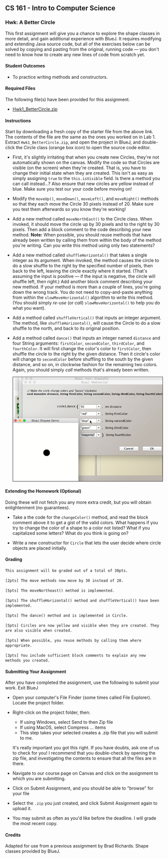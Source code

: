 ## CS 161 - Intro to Computer Science

### Hwk: A Better Circle

This first assignment will give you a chance to explore the shape classes in more detail, and gain additional experience with BlueJ. It requires modifying and extending Java source code, but all of the exercises below can be solved by copying and pasting from the original, running code — you don't need to know how to create any new lines of code from scratch yet.

#### Student Outcomes

- To practice writing methods and constructors.

#### Required Files

The following file(s) have been provided for this assignment.

- [Hwk1_BetterCircle.zip](Hwk1_BetterCircle.zip)

#### Instructions

Start by downloading a fresh copy of the starter file from the above link. The contents of the file are the same as the ones you worked on in Lab 1. Extract `Hwk1_BetterCircle.zip`, and open the project in BlueJ, and double-click the Circle class (orange box icon) to open the source code editor.

- First, it's slightly irritating that when you create new Circles, they're not automatically shown on the canvas. Modify the code so that Circles are visible (on the screen) when they're created. That is, you have to change their initial state when they are created. This isn't as easy as simply assigning `true` to the `this.isVisible` field. Is there a method you can call instead...? Also ensure that new circles are yellow instead of blue. Make sure you test our your code before moving on!

- Modify the `moveUp()`, `moveDown()`, `moveLeft()`, and `moveRight()` methods so that they each move the Circle 30 pixels instead of 20. Make sure you test them afterwards so you know they're working!

- Add a new method called `moveNorthEast()` to the Circle class. When invoked, it should move the circle up by 30 pixels and to the right by 30 pixels. Then add a block comment to the code describing your new method. **Note:** When possible, you should reuse methods that have already been written by calling them from within the body of the method you're writing. Can you write this method using only two statements?

- Add a new method called `shuffleHorizontal()` that takes a single integer as its argument. When invoked, the method causes the circle to do a slow shuffle to the right by the specified number of pixels, then back to the left, leaving the circle exactly where it started. (That's assuming the input is positive — if the input is negative, the circle will shuffle left, then right.) Add another block comment describing your new method. If your method is more than a couple of lines, you're going down the wrong track. You do not need to copy-and-paste anything from within the `slowMoveHorizontal()` algorithm to write this method. (You should simply _re-use_ (or _call_) `slowMoveHorizontal()` to help you do what you want).

- Add a method called `shuffleVertical()` that inputs an integer argument. The method, like `shuffleHorizontal()`, will cause the Circle to do a slow shuffle to the north, and back to its original position.

- Add a method called `dance()` that inputs an integer named `distance` and four String arguments: `firstColor`, `secondColor`, `thirdColor`, and `fourthColor`. It will first change the color's color to `firstColor`, then shuffle the circle to the right by the given distance. Then it circle's color will change to `secondColor` before shuffling to the south by the given distance, and so on, in clockwise fashion for the remaining two colors. Again, you should simply _call_ methods that's already been written.

  <img width="500px" border="1px" src="figures/danceCircle.gif" />

#### Extending the Homework (Optional)

Doing these will not fetch you any more extra credit, but you will obtain enlightenment (no guarantees).

- Take a the code for the `changeColor()` method, and read the block comment above it to get a gist of the valid colors. What happens if you try to change the color of a shape to a color not listed? What if you capitalized some letters? What do you think is going on?

- Write a new constructor for `Circle` that lets the user decide where circle objects are placed initially.

#### Grading

```
This assignment will be graded out of a total of 30pts.

[2pts] The move methods now move by 30 instead of 20.

[5pts] The moveNortheast() method is implemented.

[5pts] The shuffleHorizontal() method and shuffleVertical() have been implemented.

[5pts] The dance() method and is implemented in Circle.

[5pts] Circles are now yellow and visible when they are created. They are also visible when created.

[5pts] When possible, you reuse methods by calling them where appropriate.

[3pts] You include sufficient block comments to explain any new methods you created.
```

#### Submitting Your Assignment

After you have completed the assignment, use the following to submit your work.
Exit BlueJ

- Open your computer's File Finder (some times called File Explorer). Locate the project folder.

- Right-click on the project folder, then:

  - If using Windows, select Send to then Zip file
  - If using MacOS, select Compress ... items
  - This step takes your selected creates a .zip file that you will submit to me.

  It's really important you got this right. If you have doubts, ask one of us to check for you! I recommend that you double-check by opening the zip file, and investigating the contents to ensure that all the files are in there.

- Navigate to our course page on Canvas and click on the assignment to which you are submitting.

- Click on Submit Assignment, and you should be able to "browse" for your file

- Select the `.zip` you just created, and click Submit Assignment again to upload it.

- You may submit as often as you'd like before the deadline. I will grade the most recent copy.

#### Credits

Adapted for use from a previous assignment by Brad Richards. Shape classes provided by BlueJ.
